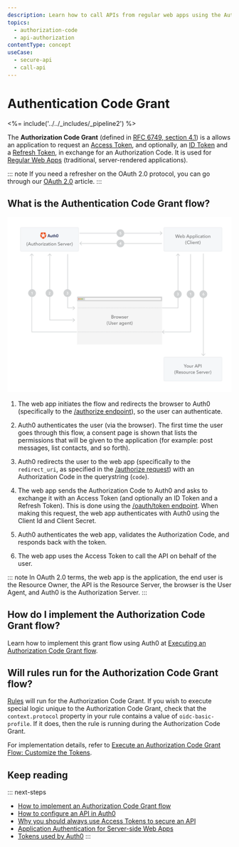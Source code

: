 ```yaml
---
description: Learn how to call APIs from regular web apps using the Authentication Code Grant.
topics:
  - authorization-code
  - api-authorization
contentType: concept
useCase:
  - secure-api
  - call-api
---
```

# Authentication Code Grant

<%= include('../../_includes/_pipeline2') %>

The **Authorization Code Grant** (defined in [RFC 6749, section 4.1](https://tools.ietf.org/html/rfc6749#section-4.1)) is a allows an application to request an [Access Token](/tokens/access-token), and optionally, an [ID Token](/tokens/id-token) and a [Refresh Token](/tokens/refresh_token), in exchange for an Authorization Code. It is used for [Regular Web Apps](/quickstart/webapp) (traditional, server-rendered applications).

::: note
If you need a refresher on the OAuth 2.0 protocol, you can go through our [OAuth 2.0](/protocols/oauth2) article.
:::


## What is the Authentication Code Grant flow?

![Authorization Code Grant](/media/articles/api-auth/authorization-code-grant.png)

1. The web app initiates the flow and redirects the browser to Auth0 (specifically to the [/authorize endpoint](/api/authentication#authorization-code-grant)), so the user can authenticate.

1. Auth0 authenticates the user (via the browser). The first time the user goes through this flow, a consent page is shown that lists the permissions that will be given to the application (for example: post messages, list contacts, and so forth).

1. Auth0 redirects the user to the web app (specifically to the `redirect_uri`, as specified in the [/authorize request](/api/authentication#authorization-code-grant)) with an Authorization Code in the querystring (`code`).

1. The web app sends the Authorization Code to Auth0 and asks to exchange it with an Access Token (and optionally an ID Token and a Refresh Token). This is done using the [/oauth/token endpoint](/api/authentication?http#authorization-code). When making this request, the web app authenticates with Auth0 using the Client Id and Client Secret.

1. Auth0 authenticates the web app, validates the Authorization Code, and responds back with the token.

1. The web app uses the Access Token to call the API on behalf of the user.

::: note
In OAuth 2.0 terms, the web app is the application, the end user is the Resource Owner, the API is the Resource Server, the browser is the User Agent, and Auth0 is the Authorization Server.
:::


## How do I implement the Authorization Code Grant flow?

Learn how to implement this grant flow using Auth0 at [Executing an Authorization Code Grant flow](/api-auth/tutorials/authorization-code-grant).

## Will rules run for the Authorization Code Grant flow?

[Rules](/rules) will run for the Authorization Code Grant. If you wish to execute special logic unique to the Authorization Code Grant, check that the `context.protocol` property in your rule contains a value of `oidc-basic-profile`. If it does, then the rule is running during the Authorization Code Grant.

For implementation details, refer to [Execute an Authorization Code Grant Flow: Customize the Tokens](/api-auth/tutorials/authorization-code-grant#optional-customize-the-tokens).

## Keep reading

::: next-steps
- [How to implement an Authorization Code Grant flow](/api-auth/tutorials/authorization-code-grant)
- [How to configure an API in Auth0](/api-auth/guides/configure-api)
- [Why you should always use Access Tokens to secure an API](/api-auth/why-use-access-tokens-to-secure-apis)
- [Application Authentication for Server-side Web Apps](/application-auth/server-side-web)
- [Tokens used by Auth0](/tokens)
:::
